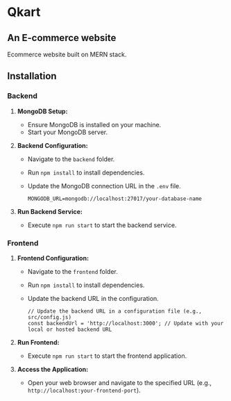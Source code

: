 # Qkart

## An E-commerce website

Ecommerce website built on MERN stack.

## Installation

### Backend

1. **MongoDB Setup:**
   - Ensure MongoDB is installed on your machine.
   - Start your MongoDB server.

2. **Backend Configuration:**
   - Navigate to the `backend` folder.
   - Run `npm install` to install dependencies.
   - Update the MongoDB connection URL in the `.env` file.

     ```plaintext
     MONGODB_URL=mongodb://localhost:27017/your-database-name
     ```
   
3. **Run Backend Service:**
   - Execute `npm run start` to start the backend service.

### Frontend

1. **Frontend Configuration:**
   - Navigate to the `frontend` folder.
   - Run `npm install` to install dependencies.
   - Update the backend URL in the configuration.

     ```plaintext
     // Update the backend URL in a configuration file (e.g., src/config.js)
     const backendUrl = 'http://localhost:3000'; // Update with your local or hosted backend URL
     ```

2. **Run Frontend:**
   - Execute `npm run start` to start the frontend application.

3. **Access the Application:**
   - Open your web browser and navigate to the specified URL (e.g., `http://localhost:your-frontend-port`).
